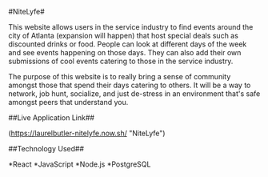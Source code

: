 #NiteLyfe#

This website allows users in the service industry to find events around the city of Atlanta (expansion will happen) that host special deals such as discounted drinks or food. People can look at different days of the week and see events happening on those days. They can also add their own submissions of cool events catering to those in the service industry. 

The purpose of this website is to really bring a sense of community amongst those that spend their days catering to others. It will be a way to network, job hunt, socialize, and just de-stress in an environment that's safe amongst peers that understand you.

##Live Application Link##

(https://laurelbutler-nitelyfe.now.sh/ "NiteLyfe")

##Technology Used##

*React
*JavaScript
*Node.js
*PostgreSQL




